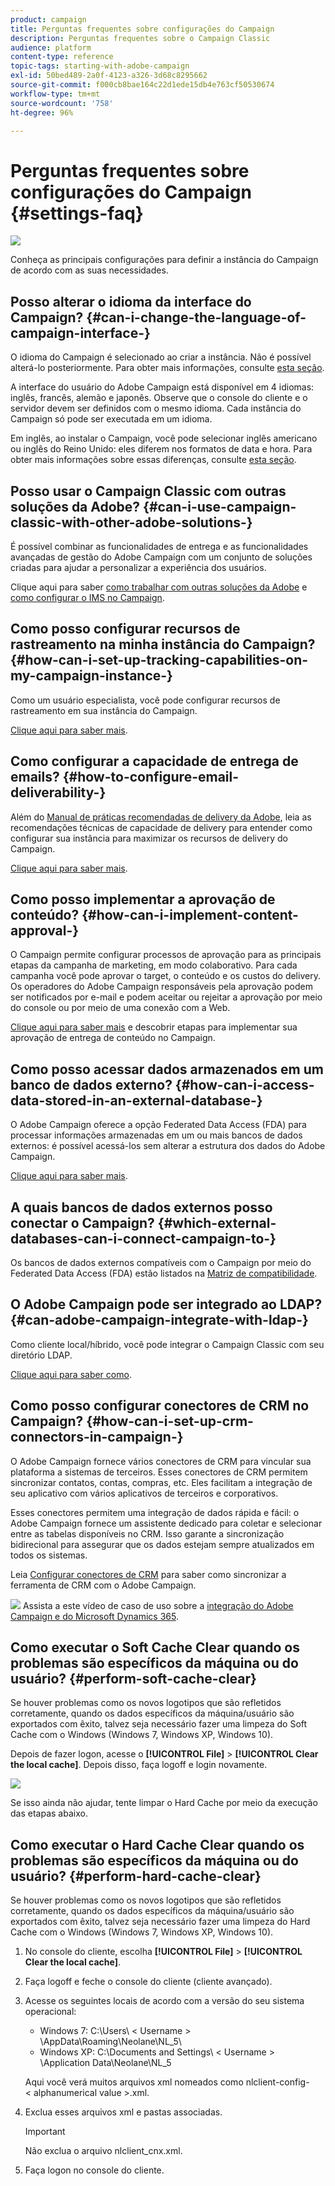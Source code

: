 ```yaml
---
product: campaign
title: Perguntas frequentes sobre configurações do Campaign
description: Perguntas frequentes sobre o Campaign Classic
audience: platform
content-type: reference
topic-tags: starting-with-adobe-campaign
exl-id: 50bed489-2a0f-4123-a326-3d68c8295662
source-git-commit: f000cb8bae164c22d1ede15db4e763cf50530674
workflow-type: tm+mt
source-wordcount: '758'
ht-degree: 96%

---
```


# Perguntas frequentes sobre configurações do Campaign {#settings-faq}

![](../../assets/v7-only.svg)

Conheça as principais configurações para definir a instância do Campaign de acordo com as suas necessidades.

## Posso alterar o idioma da interface do Campaign? {#can-i-change-the-language-of-campaign-interface-}

O idioma do Campaign é selecionado ao criar a instância. Não é possível alterá-lo posteriormente. Para obter mais informações, consulte [esta seção](../../installation/using/creating-an-instance-and-logging-on.md).

A interface do usuário do Adobe Campaign está disponível em 4 idiomas: inglês, francês, alemão e japonês. Observe que o console do cliente e o servidor devem ser definidos com o mesmo idioma. Cada instância do Campaign só pode ser executada em um idioma.

Em inglês, ao instalar o Campaign, você pode selecionar inglês americano ou inglês do Reino Unido: eles diferem nos formatos de data e hora. Para obter mais informações sobre essas diferenças, consulte [esta seção](../../platform/using/adobe-campaign-workspace.md#date-and-time).

## Posso usar o Campaign Classic com outras soluções da Adobe? {#can-i-use-campaign-classic-with-other-adobe-solutions-}

É possível combinar as funcionalidades de entrega e as funcionalidades avançadas de gestão do Adobe Campaign com um conjunto de soluções criadas para ajudar a personalizar a experiência dos usuários.

Clique aqui para saber [como trabalhar com outras soluções da Adobe](../../integrations/using/about-campaign-integrations.md) e [como configurar o IMS no Campaign](../../integrations/using/about-adobe-id.md).

## Como posso configurar recursos de rastreamento na minha instância do Campaign? {#how-can-i-set-up-tracking-capabilities-on-my-campaign-instance-}

Como um usuário especialista, você pode configurar recursos de rastreamento em sua instância do Campaign.

[Clique aqui para saber mais](../../installation/using/deploying-an-instance.md#tracking-configuration).

## Como configurar a capacidade de entrega de emails? {#how-to-configure-email-deliverability-}

Além do [Manual de práticas recomendadas de delivery da Adobe](https://experienceleague.adobe.com/docs/deliverability-learn/deliverability-best-practice-guide/introduction.html?lang=pt-BR), leia as recomendações técnicas de capacidade de delivery para entender como configurar sua instância para maximizar os recursos de delivery do Campaign.

[Clique aqui para saber mais](../../delivery/using/about-deliverability.md).

## Como posso implementar a aprovação de conteúdo? {#how-can-i-implement-content-approval-}

O Campaign permite configurar processos de aprovação para as principais etapas da campanha de marketing, em modo colaborativo. Para cada campanha você pode aprovar o target, o conteúdo e os custos do delivery. Os operadores do Adobe Campaign responsáveis pela aprovação podem ser notificados por e-mail e podem aceitar ou rejeitar a aprovação por meio do console ou por meio de uma conexão com a Web.

[Clique aqui para saber mais](../../campaign/using/marketing-campaign-approval.md#checking-and-approving-deliveries) e descobrir etapas para implementar sua aprovação de entrega de conteúdo no Campaign.

## Como posso acessar dados armazenados em um banco de dados externo? {#how-can-i-access-data-stored-in-an-external-database-}

O Adobe Campaign oferece a opção Federated Data Access (FDA) para processar informações armazenadas em um ou mais bancos de dados externos: é possível acessá-los sem alterar a estrutura dos dados do Adobe Campaign.

[Clique aqui para saber mais](../../installation/using/connecting-to-database.md).

## A quais bancos de dados externos posso conectar o Campaign? {#which-external-databases-can-i-connect-campaign-to-}

Os bancos de dados externos compatíveis com o Campaign por meio do Federated Data Access (FDA) estão listados na [Matriz de compatibilidade](../../rn/using/compatibility-matrix.md).

## O Adobe Campaign pode ser integrado ao LDAP? {#can-adobe-campaign-integrate-with-ldap-}

Como cliente local/híbrido, você pode integrar o Campaign Classic com seu diretório LDAP.

[Clique aqui para saber como](../../installation/using/connecting-through-ldap.md).

## Como posso configurar conectores de CRM no Campaign? {#how-can-i-set-up-crm-connectors-in-campaign-}

O Adobe Campaign fornece vários conectores de CRM para vincular sua plataforma a sistemas de terceiros. Esses conectores de CRM permitem sincronizar contatos, contas, compras, etc. Eles facilitam a integração de seu aplicativo com vários aplicativos de terceiros e corporativos.

Esses conectores permitem uma integração de dados rápida e fácil: o Adobe Campaign fornece um assistente dedicado para coletar e selecionar entre as tabelas disponíveis no CRM. Isso garante a sincronização bidirecional para assegurar que os dados estejam sempre atualizados em todos os sistemas.

Leia [Configurar conectores de CRM](../../platform/using/crm-connectors.md) para saber como sincronizar a ferramenta de CRM com o Adobe Campaign.

![](assets/do-not-localize/how-to-video.png) Assista a este vídeo de caso de uso sobre a [integração do Adobe Campaign e do Microsoft Dynamics 365](https://experienceleague.adobe.com/docs/campaign-classic-learn/tutorials/integrating/dynamics365-integration.html?lang=pt-BR).

## Como executar o Soft Cache Clear quando os problemas são específicos da máquina ou do usuário? {#perform-soft-cache-clear}

Se houver problemas como os novos logotipos que são refletidos corretamente, quando os dados específicos da máquina/usuário são exportados com êxito, talvez seja necessário fazer uma limpeza do Soft Cache com o Windows (Windows 7, Windows XP, Windows 10).

Depois de fazer logon, acesse o **[!UICONTROL File]** > **[!UICONTROL Clear the local cache]**. Depois disso, faça logoff e login novamente.

![](assets/faq_soft_cache.png)

Se isso ainda não ajudar, tente limpar o Hard Cache por meio da execução das etapas abaixo.

## Como executar o Hard Cache Clear quando os problemas são específicos da máquina ou do usuário? {#perform-hard-cache-clear}

Se houver problemas como os novos logotipos que são refletidos corretamente, quando os dados específicos da máquina/usuário são exportados com êxito, talvez seja necessário fazer uma limpeza do Hard Cache com o Windows (Windows 7, Windows XP, Windows 10).

1. No console do cliente, escolha **[!UICONTROL File]** > **[!UICONTROL Clear the local cache]**.

1. Faça logoff e feche o console do cliente (cliente avançado).

1. Acesse os seguintes locais de acordo com a versão do seu sistema operacional:

   * Windows 7: C:\Users\ &lt; Username > \AppData\Roaming\Neolane\NL_5\
   * Windows XP: C:\Documents and Settings\ &lt; Username > \Application Data\Neolane\NL_5

   Aqui você verá muitos arquivos xml nomeados como nlclient-config-&lt; alphanumerical value >.xml.

1. Exclua esses arquivos xml e pastas associadas.

   >[!IMPORTANT]
   >
   >Não exclua o arquivo nlclient_cnx.xml.

1. Faça logon no console do cliente.
